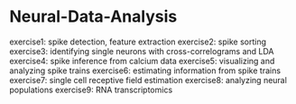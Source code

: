 # Neural-Data-Analysis

exercise1: spike detection, feature extraction
exercise2: spike sorting
exercise3: identifying single neurons with cross-correlograms and LDA
exercise4: spike inference from calcium data
exercise5: visualizing and analyzing spike trains
exercise6: estimating information from spike trains
exercise7: single cell receptive field estimation
exercise8: analyzing neural populations
exercise9: RNA transcriptomics
